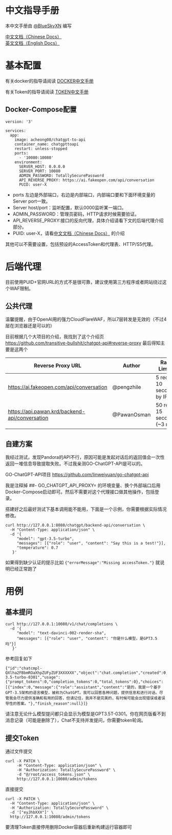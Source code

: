# 中文指导手册

本中文手册由 [@BlueSkyXN](https://github.com/BlueSkyXN) 编写


[中文文档（Chinese Docs）](../README_CN.md)  
 [英文文档（English Docs）](../README.md)

# 基本配置

有关docker的指导请阅读 [DOCKER中文手册](Docker_CN.md)

有关Token的指导请阅读 [TOKEN中文手册](TOKEN_CN.md)

## Docker-Compose配置

```
version: '3'

services:
  app:
    image: acheong08/chatgpt-to-api
    container_name: chatgpttoapi
    restart: unless-stopped
    ports:
      - '10080:10080'
    environment:
      SERVER_HOST: 0.0.0.0
      SERVER_PORT: 10080
      ADMIN_PASSWORD: TotallySecurePassword
      API_REVERSE_PROXY: https://ai.fakeopen.com/api/conversation
      PUID: user-X

```
- ports 左边是外部端口，右边是内部端口，内部端口要和下面环境变量的Server port一致。
- Server host/port：监听配置，默认0000监听某一端口。
- ADMIN_PASSWORD：管理员密码，HTTP请求时候需要验证。
- API_REVERSE_PROXY:接口的反向代理，具体介绍请看下文的后端代理介绍部分。
- PUID: user-X，请看[中文文档（Chinese Docs）](../README_CN.md) 的介绍

其他可以不需要设置，包括预设的AccessToken和代理表、HTTP/S5代理。


# 后端代理
目前使用PUID+官网URL的方式不是很可靠，建议使用第三方程序或者网站绕过这个WAF限制。


## 公共代理
温馨提醒，由于OpenAI用的强力CloudFlareWAF，所以7层转发是无效的（不过4层在浏览器还是可以的）

目前根据几个大项目的介绍，我找到了这个介绍页 https://github.com/transitive-bullshit/chatgpt-api#reverse-proxy
最后得知主要是这两个

| Reverse Proxy URL                              | Author       | Rate Limits                    | Last Checked |
|-----------------------------------------------|--------------|--------------------------------|--------------|
| https://ai.fakeopen.com/api/conversation       | @pengzhile   | 5 req / 10 seconds by IP       | 4/18/2023    |
| https://api.pawan.krd/backend-api/conversation | @PawanOsman  | 50 req / 15 seconds (~3 r/s)   | 3/23/2023    |


## 自建方案

我经过测试，发现Pandora的API不行，原因可能是发起对话后的返回值会一次性返回一堆信息导致提取失败。不过我亲测GO-ChatGPT-API是可以的。

GO-ChatGPT-API项目 https://github.com/linweiyuan/go-chatgpt-api

我是注释掉 ##- GO_CHATGPT_API_PROXY= 的环境变量、换个外部端口后用Docker-Compose启动即可。然后不需要对这个代理接口做其他操作，包括登录。

搭建好之后最好测试下基本调用能不能用，下面是一个示例，你需要根据实际情况修改。


```
curl http://127.0.0.1:8080/chatgpt/backend-api/conversation \
  -H "Content-Type: application/json" \
  -d '{
     "model": "gpt-3.5-turbo",
     "messages": [{"role": "user", "content": "Say this is a test!"}],
     "temperature": 0.7
   }'

```

如果得到缺少认证的提示比如 ```{"errorMessage":"Missing accessToken."}``` 就说明已经正常跑了

# 用例

## 基本提问
```
curl http://127.0.0.1:10080/v1/chat/completions \
  -d '{
     "model": "text-davinci-002-render-sha",
     "messages": [{"role": "user", "content": "你是什么模型，是GPT3.5吗"}]
   }'
```

参考回复如下

```
{"id":"chatcmpl-QXlha2FBbmROaXhpZUFyZUF3XXXXXX","object":"chat.completion","created":0,"model":"gpt-3.5-turbo-0301","usage":{"prompt_tokens":0,"completion_tokens":0,"total_tokens":0},"choices":[{"index":0,"message":{"role":"assistant","content":"是的，我是一个基于GPT-3.5架构的语言模型，被称为ChatGPT。我可以回答各种问题，提供信息和进行对话。尽管我会尽力提供准确和有用的回答，但请记住，我并不是完美的，有时候可能会出现错误或者误导性的答案。"},"finish_reason":null}]}
```

请注意无论什么模型提问都只会显示为模型是GPT3.5T-0301。你在网页版看不到消息记录（可能是删除了），Chat不支持并发提问，你需要token轮询。

## 提交Token
通过文件提交

```
curl -X PATCH \
     -H "Content-Type: application/json" \
     -H "Authorization: TotallySecurePassword" \
     -d "@/root/access_tokens.json" \
     http://127.0.0.1:10080/admin/tokens

```

直接提交

```
curl -X PATCH \
  -H "Content-Type: application/json" \
  -H "Authorization: TotallySecurePassword" \
  -d '["eyJhbXXX"]' \
  http://127.0.0.1:10080/admin/tokens
```

要清理Token直接停用删除Docker容器后重新构建运行容器即可
